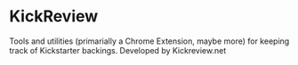 KickReview
==========

Tools and utilities (primarially a Chrome Extension, maybe more) for keeping track of Kickstarter backings. Developed by Kickreview.net
